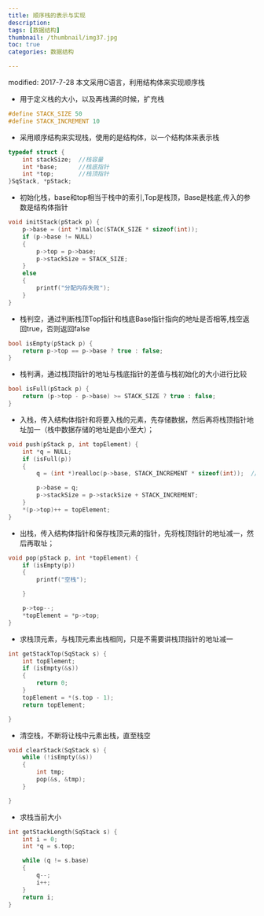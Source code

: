 ```yaml
---
title: 顺序栈的表示与实现
description:
tags: [数据结构]
thumbnail: /thumbnail/img37.jpg
toc: true
categories: 数据结构

---
```


modified: 2017-7-28
本文采用C语言，利用结构体来实现顺序栈

* 用于定义栈的大小，以及再栈满的时候，扩充栈
<!--more-->
```c
#define STACK_SIZE 50
#define STACK_INCREMENT 10
```

* 采用顺序结构来实现栈，使用的是结构体，以一个结构体来表示栈

```c
typedef struct {
	int stackSize;  //栈容量
	int *base;      //栈底指针
	int *top;       //栈顶指针
}SqStack, *pStack;

```

* 初始化栈，base和top相当于栈中的索引,Top是栈顶，Base是栈底,传入的参数是结构体指针

```c
void initStack(pStack p) {
	p->base = (int *)malloc(STACK_SIZE * sizeof(int));
	if (p->base != NULL)
	{
		p->top = p->base;
		p->stackSize = STACK_SIZE;
	}
	else
	{
		printf("分配内存失败");
	}
}

```

* 栈判空，通过判断栈顶Top指针和栈底Base指针指向的地址是否相等,栈空返回true，否则返回false

```c
bool isEmpty(pStack p) {
	return p->top == p->base ? true : false;
}
```

* 栈判满，通过栈顶指针的地址与栈底指针的差值与栈初始化的大小进行比较

```c
bool isFull(pStack p) {
	return (p->top - p->base) >= STACK_SIZE ? true : false;
}

```

* 入栈，传入结构体指针和将要入栈的元素，先存储数据，然后再将栈顶指针地址加一（栈中数据存储的地址是由小至大）；

```c
void push(pStack p, int topElement) {
	int *q = NULL;
	if (isFull(p))
	{
		q = (int *)realloc(p->base, STACK_INCREMENT * sizeof(int));  // 重新调整内存块的大小

		p->base = q;
		p->stackSize = p->stackSize + STACK_INCREMENT;
	}
	*(p->top)++ = topElement;
}

```

* 出栈，传入结构体指针和保存栈顶元素的指针，先将栈顶指针的地址减一，然后再取址；

```c
void pop(pStack p, int *topElement) {
	if (isEmpty(p))
	{
		printf("空栈");

	}

	p->top--;
	*topElement = *p->top;
}


```

* 求栈顶元素，与栈顶元素出栈相同，只是不需要讲栈顶指针的地址减一

```c
int getStackTop(SqStack s) {
	int topElement;
	if (isEmpty(&s))
	{
		return 0;
	}
	topElement = *(s.top - 1);
	return topElement;

}

```

* 清空栈，不断将让栈中元素出栈，直至栈空

```c
void clearStack(SqStack s) {
	while (!isEmpty(&s))
	{
		int tmp;
		pop(&s, &tmp);
	}

}
```

* 求栈当前大小

```c
int getStackLength(SqStack s) {
	int i = 0;
	int *q = s.top;

	while (q != s.base)
	{
		q--;
		i++;
	}
	return i;
}
```


